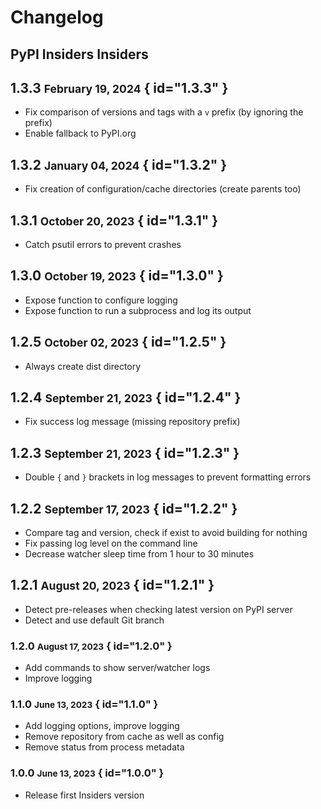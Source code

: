 # Changelog

## PyPI Insiders Insiders

## 1.3.3 <small>February 19, 2024</small> { id="1.3.3" }

- Fix comparison of versions and tags with a `v` prefix (by ignoring the prefix)
- Enable fallback to PyPI.org

## 1.3.2 <small>January 04, 2024</small> { id="1.3.2" }

- Fix creation of configuration/cache directories (create parents too)

## 1.3.1 <small>October 20, 2023</small> { id="1.3.1" }

- Catch psutil errors to prevent crashes

## 1.3.0 <small>October 19, 2023</small> { id="1.3.0" }

- Expose function to configure logging
- Expose function to run a subprocess and log its output

## 1.2.5 <small>October 02, 2023</small> { id="1.2.5" }

- Always create dist directory

## 1.2.4 <small>September 21, 2023</small> { id="1.2.4" }

- Fix success log message (missing repository prefix)

## 1.2.3 <small>September 21, 2023</small> { id="1.2.3" }

- Double `{` and `}` brackets in log messages to prevent formatting errors

## 1.2.2 <small>September 17, 2023</small> { id="1.2.2" }

- Compare tag and version, check if exist to avoid building for nothing
- Fix passing log level on the command line
- Decrease watcher sleep time from 1 hour to 30 minutes

## 1.2.1 <small>August 20, 2023</small> { id="1.2.1" }

- Detect pre-releases when checking latest version on PyPI server
- Detect and use default Git branch

### 1.2.0 <small>August 17, 2023</small> { id="1.2.0" }

- Add commands to show server/watcher logs
- Improve logging

### 1.1.0 <small>June 13, 2023</small> { id="1.1.0" }

- Add logging options, improve logging
- Remove repository from cache as well as config
- Remove status from process metadata

### 1.0.0 <small>June 13, 2023</small> { id="1.0.0" }

- Release first Insiders version
